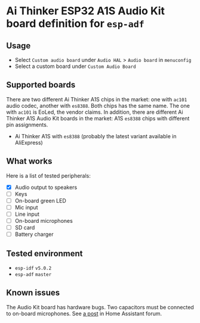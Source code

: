 # Ai Thinker ESP32 A1S Audio Kit board definition for `esp-adf`

## Usage

* Select `Custom audio board` under `Audio HAL` > `Audio board` in `menuconfig`
* Select a custom board under `Custom Audio Board`

## Supported boards

There are two different Ai Thinker A1S chips in the market: one with `ac101`
audio codec, another with `es8388`. Both chips has the same name. The one with
`ac101` is EoLed, the vendor claims. In addition, there are different Ai
Thinker A1S Audio Kit boards in the market: A1S `es8388` chips with different
pin assignments.

* Ai Thinker A1S with `es8388` (probably the latest variant available in
  AliExpress)

## What works

Here is a list of tested peripherals:

- [x] Audio output to speakers
- [ ] Keys
- [ ] On-board green LED
- [ ] Mic input
- [ ] Line input
- [ ] On-board microphones
- [ ] SD card
- [ ] Battery charger

## Tested environment

- `esp-idf` `v5.0.2`
- `esp-adf` `master`

## Known issues

The Audio Kit board has hardware bugs. Two capacitors must be connected to on-board microphones. See
[a post](https://community.home-assistant.io/t/esp32-a1s-audio-kit-for-voice-assistant/568301/18) in
Home Assistant forum.
